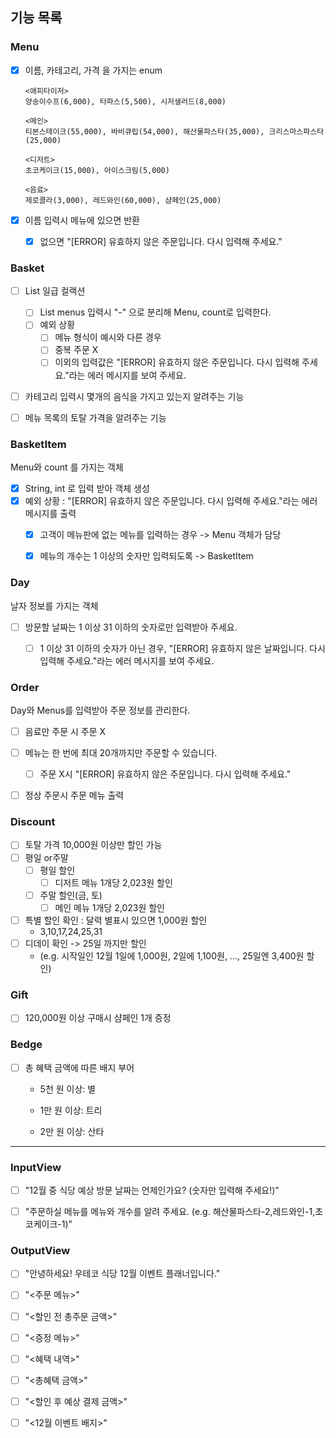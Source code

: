 ## 기능 목록





### Menu

- [x] 이름, 카테고리, 가격 을 가지는 enum

	```
	<애피타이저>
	양송이수프(6,000), 타파스(5,500), 시저샐러드(8,000)
	
	<메인>
	티본스테이크(55,000), 바비큐립(54,000), 해산물파스타(35,000), 크리스마스파스타(25,000)
	
	<디저트>
	초코케이크(15,000), 아이스크림(5,000)
	
	<음료>
	제로콜라(3,000), 레드와인(60,000), 샴페인(25,000)
	```

- [x] 이름 입력시 메뉴에 있으면 반환

	- [x] 없으면 "[ERROR] 유효하지 않은 주문입니다. 다시 입력해 주세요." 



### Basket

- [ ] List<BasketItem> 일급 컬랙션
	- [ ] List<String> menus 입력시 "-" 으로 분리해 Menu, count로 입력한다.
	- [ ] 예외 상황
		- [ ] 메뉴 형식이 예시와 다른 경우
		- [ ] 중복 주문 X
		- [ ] 이외의 입력값은  "[ERROR] 유효하지 않은 주문입니다. 다시 입력해 주세요."라는 에러 메시지를 보여 주세요.
- [ ] 카테고리 입력시 몇개의 음식을 가지고 있는지 알려주는 기능
- [ ] 메뉴 목록의 토탈 가격을 알려주는 기능



### BasketItem

Menu와 count 를 가지는 객체

- [x] String, int 로 입력 받아 객체 생성
- [x] 예외 상황 :  "[ERROR] 유효하지 않은 주문입니다. 다시 입력해 주세요."라는 에러 메시지를 출력
	- [x] 고객이 메뉴판에 없는 메뉴를 입력하는 경우 -> Menu 객체가 담당
	- [x] 메뉴의 개수는 1 이상의 숫자만 입력되도록 -> BasketItem



### Day

날자 정보를 가지는 객체

- [ ] 방문할 날짜는 1 이상 31 이하의 숫자로만 입력받아 주세요.
	- [ ] 1 이상 31 이하의 숫자가 아닌 경우, "[ERROR] 유효하지 않은 날짜입니다. 다시 입력해 주세요."라는 에러 메시지를 보여 주세요.



### Order

Day와 Menus를 입력받아 주문 정보를 관리한다.

- [ ] 음료만 주문 시 주문 X
- [ ] 메뉴는 한 번에 최대 20개까지만 주문할 수 있습니다.
	- [ ] 주문 X시 "[ERROR] 유효하지 않은 주문입니다. 다시 입력해 주세요."
- [ ] 정상 주문시 주문 메뉴 출력



### Discount

- [ ] 토탈 가격 10,000원 이상만 할인 가능
- [ ] 평일 or주말
	- [ ] 평일 할인
		- [ ] 디저트 메뉴 1개당 2,023원 할인
	- [ ] 주말 할인(금, 토)
		- [ ] 메인 메뉴 1개당 2,023원 할인
- [ ] 특별 할인 확인 : 달력 별표시 있으면 1,000원 할인
	- 3,10,17,24,25,31
- [ ] 디데이 확인 -> 25일 까지만 할인
	- (e.g. 시작일인 12월 1일에 1,000원, 2일에 1,100원, ..., 25일엔 3,400원 할인)



### Gift

- [ ] 120,000원 이상 구매시 샴페인 1개 증정

	

### Bedge

- [ ] 총 혜택 금액에 따른 배지 부어

	- 5천 원 이상: 별

	- 1만 원 이상: 트리
	- 2만 원 이상: 산타



---



### InputView

- [ ] "12월 중 식당 예상 방문 날짜는 언제인가요? (숫자만 입력해 주세요!)"
- [ ] "주문하실 메뉴를 메뉴와 개수를 알려 주세요. (e.g. 해산물파스타-2,레드와인-1,초코케이크-1)"



### OutputView

- [ ] "안녕하세요! 우테코 식당 12월 이벤트 플래너입니다."
- [ ] "<주문 메뉴>"
- [ ] "<할인 전 총주문 금액>"
- [ ] "<증정 메뉴>"
- [ ] "<혜택 내역>"
- [ ] "<총혜택 금액>"
- [ ] "<할인 후 예상 결제 금액>"
- [ ] "<12월 이벤트 배지>"

